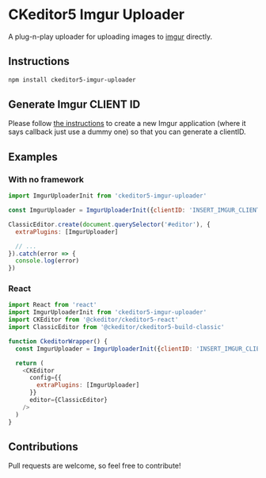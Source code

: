 # CKeditor5 Imgur Uploader

A plug-n-play uploader for uploading images to [imgur](https://imgur.com/) directly.

## Instructions

```bash
npm install ckeditor5-imgur-uploader
```

## Generate Imgur CLIENT ID

Please follow [the instructions](https://api.imgur.com/oauth2/addclient) to create a new Imgur application (where it says callback just use a dummy one) so that you can generate a clientID.

## Examples

### With no framework

```javascript
import ImgurUploaderInit from 'ckeditor5-imgur-uploader'

const ImgurUploader = ImgurUploaderInit({clientID: 'INSERT_IMGUR_CLIENT_ID'})

ClassicEditor.create(document.querySelector('#editor'), {
  extraPlugins: [ImgurUploader]

  // ...
}).catch(error => {
  console.log(error)
})
```

### React

```javascript
import React from 'react'
import ImgurUploaderInit from 'ckeditor5-imgur-uploader'
import CKEditor from '@ckeditor/ckeditor5-react'
import ClassicEditor from '@ckeditor/ckeditor5-build-classic'

function CkeditorWrapper() {
  const ImgurUploader = ImgurUploaderInit({clientID: 'INSERT_IMGUR_CLIENT_ID'})

  return (
    <CKEditor
      config={{
        extraPlugins: [ImgurUploader]
      }}
      editor={ClassicEditor}
    />
  )
}
```

## Contributions

Pull requests are welcome, so feel free to contribute!
